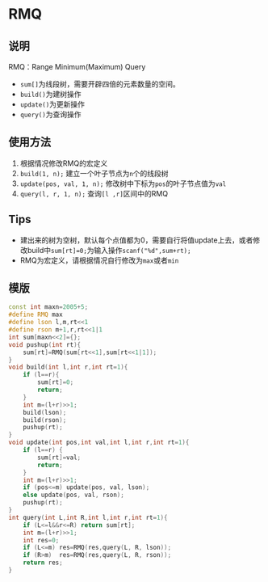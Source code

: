# RMQ

## 说明
RMQ：Range Minimum(Maximum) Query

* `sum[]`为线段树，需要开辟四倍的元素数量的空间。
* `build()`为建树操作
* `update()`为更新操作
* `query()`为查询操作

## 使用方法
1. 根据情况修改RMQ的宏定义
2. `build(1, n);` 建立一个叶子节点为`n`个的线段树
3. `update(pos, val, 1, n);` 修改树中下标为`pos`的叶子节点值为`val`
4. `query(l, r, 1, n);` 查询`[l ,r]`区间中的RMQ

## Tips
* 建出来的树为空树，默认每个点值都为0，需要自行将值update上去，或者修改build中`sum[rt]=0;`为输入操作`scanf("%d",sum+rt);`
* RMQ为宏定义，请根据情况自行修改为`max`或者`min`

## 模版
```C++
const int maxn=2005+5;
#define RMQ max
#define lson l,m,rt<<1
#define rson m+1,r,rt<<1|1
int sum[maxn<<2]={};
void pushup(int rt){
    sum[rt]=RMQ(sum[rt<<1],sum[rt<<1|1]);
}
void build(int l,int r,int rt=1){
    if (l==r){
        sum[rt]=0;
        return;
    }
    int m=(l+r)>>1;
    build(lson);
    build(rson);
    pushup(rt);
}
void update(int pos,int val,int l,int r,int rt=1){
    if (l==r) {
        sum[rt]=val;
        return;
    }
    int m=(l+r)>>1;
    if (pos<=m) update(pos, val, lson);
    else update(pos, val, rson);
    pushup(rt);
}
int query(int L,int R,int l,int r,int rt=1){
    if (L<=l&&r<=R) return sum[rt];
    int m=(l+r)>>1;
    int res=0;
    if (L<=m) res=RMQ(res,query(L, R, lson));
    if (R>m)  res=RMQ(res,query(L, R, rson));
    return res;
}
```

